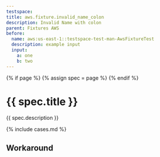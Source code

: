 ```yaml
---
testspace:
title: aws.fixture.invalid_name_colon
description: Invalid Name with colon
parent: Fixtures AWS
before:
  name: aws:us-east-1::testspace-test-man-AwsFixtureTest
  description: example input
  input: 
    a: one
    b: two
---
```



{% if page %} {% assign spec = page %} {% endif %}

# {{ spec.title }}
{{ spec.description }}

{% include cases.md %}

## Workaround
